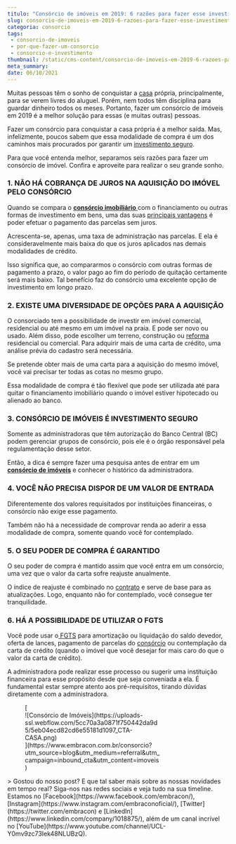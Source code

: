 ```yaml
---
titulo: "Consórcio de imóveis em 2019: 6 razões para fazer esse investimento"
slug: consorcio-de-imoveis-em-2019-6-razoes-para-fazer-esse-investimento
categoria: consorcio
tags:
 - consorcio-de-imoveis
 - por-que-fazer-um-consorcio
 - consorcio-e-investimento
thumbnail: /static/cms-content/consorcio-de-imoveis-em-2019-6-razoes-para-fazer-esse-investimento.jpg
meta_summary: 
date: 06/10/2021
---
```

Muitas pessoas têm o sonho de conquistar a [casa](https://www.embracon.com.br/blog/como-escolher-revestimentos-para-a-sua-casa) própria, principalmente, para se verem livres do aluguel. Porém, nem todos têm disciplina para guardar dinheiro todos os meses. Portanto, fazer um consórcio de imóveis em 2019 é a melhor solução para essas (e muitas outras) pessoas.

Fazer um consórcio para conquistar a casa própria é a melhor saída. Mas, infelizmente, poucos sabem que essa modalidade de compra é um dos caminhos mais procurados por garantir um [investimento seguro](https://www.embracon.com.br/blog/consorcio-de-imoveis-em-2019-6-razoes-para-fazer-esse-investimento).

Para que você entenda melhor, separamos seis razões para fazer um consórcio de imóvel. Confira e aproveite para realizar o seu grande sonho.

### 1. NÃO HÁ COBRANÇA DE JUROS NA AQUISIÇÃO DO IMÓVEL PELO CONSÓRCIO

Quando se compara o [**consórcio imobiliário** ](https://www.embracon.com.br/consorcio-de-imoveis)com o financiamento ou outras formas de investimento em bens, uma das suas [principais vantagens](https://www.embracon.com.br/conhecaoconsorcio/quais-sao-as-vantagens-do-consorcio) é poder efetuar o pagamento das parcelas sem juros.

Acrescenta-se, apenas, uma taxa de administração nas parcelas. E ela é consideravelmente mais baixa do que os juros aplicados nas demais modalidades de crédito.

Isso significa que, ao compararmos o consórcio com outras formas de pagamento a prazo, o valor pago ao fim do período de quitação certamente será mais baixo. Tal benefício faz do consórcio uma excelente opção de investimento em longo prazo.

### 2. EXISTE UMA DIVERSIDADE DE OPÇÕES PARA A AQUISIÇÃO

O consorciado tem a possibilidade de investir em imóvel comercial, residencial ou até mesmo em um imóvel na praia. E pode ser novo ou usado. Além disso, pode escolher um terreno, construção ou [reforma](https://www.embracon.com.br/blog/conheca-o-consorcio-para-reforma-e-confira-as-vantagens) residencial ou comercial. Para adquirir mais de uma carta de crédito, uma análise prévia do cadastro será necessária.

Se pretende obter mais de uma carta para a aquisição do mesmo imóvel, você vai precisar ter todas as cotas no mesmo grupo.

Essa modalidade de compra é tão flexível que pode ser utilizada até para quitar o financiamento imobiliário quando o imóvel estiver hipotecado ou alienado ao banco.

### 3. CONSÓRCIO DE IMÓVEIS É INVESTIMENTO SEGURO

Somente as administradoras que têm autorização do Banco Central (BC) podem gerenciar grupos de consórcio, pois ele é o órgão responsável pela regulamentação desse setor.

Então, a dica é sempre fazer uma pesquisa antes de entrar em um [**consórcio de imóveis**](https://www.embracon.com.br/consorcio-de-imoveis) e conhecer o histórico da administradora.

### 4. VOCÊ NÃO PRECISA DISPOR DE UM VALOR DE ENTRADA

Diferentemente dos valores requisitados por instituições financeiras, o consórcio não exige esse pagamento.

Também não há a necessidade de comprovar renda ao aderir a essa modalidade de compra, somente quando você for contemplado.

### 5. O SEU PODER DE COMPRA É GARANTIDO

O seu poder de compra é mantido assim que você entra em um consórcio, uma vez que o valor da carta sofre reajuste anualmente.

O índice de reajuste é combinado no [contrato](https://www.embracon.com.br/blog/saiba-o-que-avaliar-antes-de-assinar-um-contrato-de-consorcio) e serve de base para as atualizações. Logo, enquanto não for contemplado, você consegue ter tranquilidade.

### 6. HÁ A POSSIBILIDADE DE UTILIZAR O FGTS

Você pode usar o[ FGTS](https://www.embracon.com.br/blog/5-passos-para-voce-usar-o-fgts-no-consorcio-imobiliario) para amortização ou liquidação do saldo devedor, oferta de lances, pagamento de parcelas do [consórcio](https://www.embracon.com.br/blog/afinal-posso-fazer-mais-de-um-consorcio-ao-mesmo-tempo-entenda) ou contemplação da carta de crédito (quando o imóvel que você desejar for mais caro do que o valor da carta de crédito).

A administradora pode realizar esse processo ou sugerir uma instituição financeira para esse propósito desde que seja conveniada a ela. É fundamental estar sempre atento aos pré-requisitos, tirando dúvidas diretamente com a administradora.

<figure class="w-richtext-figure-type-image w-richtext-align-center" style="max-width:310px">[<div>![Consórcio de Imóveis](https://uploads-ssl.webflow.com/5cc70a3a0871f750442da9d5/5eb04ecd82cd6e55181d1097_CTA-CASA.png)</div>](https://www.embracon.com.br/consorcio?utm_source=blog&utm_medium=referral&utm_campaign=inbound_cta&utm_content=imoveis)</figure>> Gostou do nosso post? E que tal saber mais sobre as nossas novidades em tempo real? Siga-nos nas redes sociais e veja tudo na sua timeline. Estamos no [Facebook](https://www.facebook.com/embracon/), [Instagram](https://www.instagram.com/embraconoficial/), [Twitter](https://twitter.com/embracon) e [LinkedIn](https://www.linkedin.com/company/1018875/), além de um canal incrível no [YouTube](https://www.youtube.com/channel/UCL-Y0mv9zc73Iek48NLUBzQ).

‍
